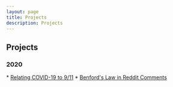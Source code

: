 ```yaml
---
layout: page
title: Projects
description: Projects
---
```


## Projects


<h3>2020</h3>
* <a href="/projects/covid_deaths/index.html">Relating COVID-19 to 9/11</a>
* <a href="/projects/benfords_reddit/index.html">Benford's Law in Reddit Comments</a>


